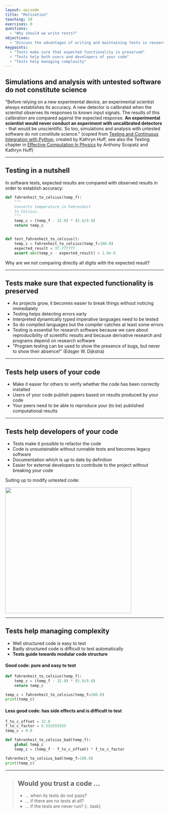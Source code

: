```yaml
---
layout: episode
title: "Motivation"
teaching: 10
exercises: 0
questions:
  - "Why should we write tests?"
objectives:
  - "Discuss the advantages of writing and maintaining tests in research software."
keypoints:
  - "Tests make sure that expected functionality is preserved"
  - "Tests help both users and developers of your code"
  - "Tests help managing complexity"
---
```


## Simulations and analysis with untested software do not constitute science

"Before relying on a new experimental device, an experimental scientist always
establishes its accuracy. A new detector is calibrated when the scientist
observes its responses to known input signals. The results of this
calibration are compared against the expected response. **An experimental
scientist would never conduct an experiment with uncalibrated detectors** - that
would be unscientific. So too, simulations and analysis with untested
software do not constitute science."
(copied from [Testing and Continuous Integration with Python](http://katyhuff.github.io/python-testing/),
created by Kathryn Huff, see also the Testing chapter in
[Effective Computation In Physics](http://physics.codes) by Anthony Scopatz and Kathryn Huff)

---

## Testing in a nutshell

In software tests, expected results are compared with observed results in order
to establish accuracy:

```python
def fahrenheit_to_celsius(temp_f):
    """
    Converts temperature in Fahrenheit
    to Celsius.
    """
    temp_c = (temp_f - 32.0) * (5.0/9.0)
    return temp_c


def test_fahrenheit_to_celsius():
    temp_c = fahrenheit_to_celsius(temp_f=100.0)
    expected_result = 37.777777
    assert abs(temp_c - expected_result) < 1.0e-6
```

Why are we not comparing directly all digits with the expected result?

---

## Tests make sure that expected functionality is preserved

- As projects grow, it becomes easier to break things without noticing immediately
- Testing helps detecting errors early
- Interpreted dynamically typed imperative languages need to be tested
- So do compiled languages but the compiler catches at least some errors
- Testing is essential for research software because we care about
  reproducibility of scientific results and because derivative research and
  programs depend on research software
- "Program testing can be used to show the presence of bugs, but never to show their absence!" (Edsger W. Dijkstra)

---

## Tests help users of your code

- Make it easier for others to verify whether the code has been correctly installed
- Users of your code publish papers based on results produced by your code
- Your peers need to be able to reproduce your (to be) published computational results

---

## Tests help developers of your code

- Tests make it possible to refactor the code
- Code is unsustainable without runnable tests and becomes legacy software
- Documentation which is up to date by definition
- Easier for external developers to contribute to the project without breaking your code

Suiting up to modify untested code:

<img src="{{ site.baseurl }}/img/suit.jpg" style="width: 400px;"/>

---

## Tests help managing complexity

- Well structured code is easy to test
- Badly structured code is difficult to test automatically
- **Tests guide towards modular code structure**

#### Good code: pure and easy to test

```python
def fahrenheit_to_celsius(temp_f):
    temp_c = (temp_f - 32.0) * (5.0/9.0)
    return temp_c

temp_c = fahrenheit_to_celsius(temp_f=100.0)
print(temp_c)
```

#### Less good code: has side effects and is difficult to test

```python
f_to_c_offset = 32.0
f_to_c_factor = 0.555555555
temp_c = 0.0

def fahrenheit_to_celsius_bad(temp_f):
    global temp_c
    temp_c = (temp_f - f_to_c_offset) * f_to_c_factor

fahrenheit_to_celsius_bad(temp_f=100.0)
print(temp_c)
```

---

> ## Would you trust a code ...
> 
> - ... when its tests do not pass?
> - ... if there are no tests at all?
> - ... if the tests are never run?
{: .task}
